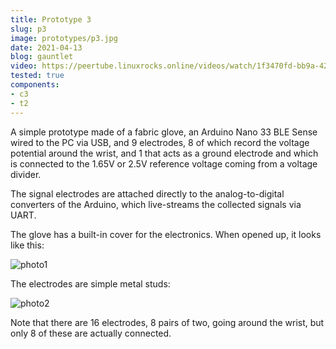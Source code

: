 ```yaml
---
title: Prototype 3
slug: p3
image: prototypes/p3.jpg
date: 2021-04-13
blog: gauntlet
video: https://peertube.linuxrocks.online/videos/watch/1f3470fd-bb9a-4202-ba53-1d6686061cae
tested: true
components:
- c3
- t2
---
```


A simple prototype made of a fabric glove, an Arduino Nano 33 BLE Sense wired
to the PC via USB, and 9 electrodes, 8 of which record the voltage potential
around the wrist, and 1 that acts as a ground electrode and which is connected
to the 1.65V or 2.5V reference voltage coming from a voltage divider.

The signal electrodes are attached directly to the analog-to-digital converters
of the Arduino, which live-streams the collected signals via UART.

The glove has a built-in cover for the electronics.  When opened up, it looks
like this:

![photo1](/img/textiles/t2.jpg)

The electrodes are simple metal studs:

![photo2](/img/prototypes/p3_inside.jpg)

Note that there are 16 electrodes, 8 pairs of two, going around the wrist, but
only 8 of these are actually connected.

